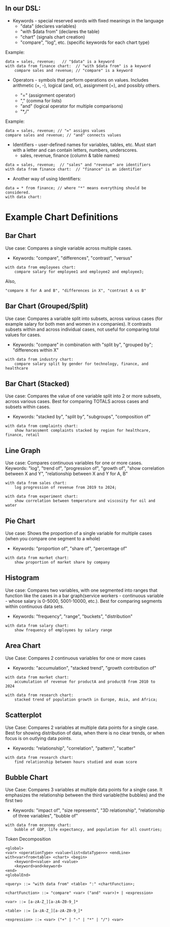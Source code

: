 
## In our DSL:
* Keywords - special reserved words with fixed meanings in the language
  * "data" (declares variables)
  * "with $data from" (declares the table)
  * "chart" (signals chart creation)
  * "compare", "log", etc. (specific keywords for each chart type)

Example:
```
data = sales, revenue;   // "$data" is a keyword
with data from finance chart:  // "with $data from" is a keyword
    compare sales and revenue; // "compare" is a keyword
```

* Operators - symbols that perform operations on values.
Includes arithmetic (+, -), logical (and, or), assignment (=), and possibly others.

  * "=" (assignment operator)
  * "," (comma for lists)
  * "and" (logical operator for multiple comparisons)
  * "*,/"

Example:
```
data = sales, revenue; // "=" assigns values
compare sales and revenue; // "and" connects values

```

* Identifiers - user-defined names for variables, tables, etc.
Must start with a letter and can contain letters, numbers, underscores.
  * sales, revenue, finance (column & table names)

```
data = sales, revenue;  // "sales" and "revenue" are identifiers
with data from finance chart:  // "finance" is an identifier
```

* Another way of using Identifiers:
```
data = * from finance; // where "*" means everything should be considered.
with data chart:
```

# Example Chart Definitions
## Bar Chart
Use case: Compares a single variable across multiple cases.
* Keywords: "compare", "differences", "contrast", "versus"

```
with data from employees chart:
    compare salary for employee1 and employee2 and employee3;
```
Also, 
``` 
"compare X for A and B", "differences in X", "contrast A vs B"
```



## Bar Chart (Grouped/Split)
Use case: Compares a variable split into subsets, across various cases (for
example salary for both men and women in x companies). It contrasts subsets within and across individual cases, not useful
for comparing total values for cases.
* Keywords: "compare" in combination with "split by", "grouped by"; "differences within X"

```
with data from industry chart:
    compare salary split by gender for technology, finance, and healthcare
```

## Bar Chart (Stacked)
Use case: Compares the value of one variable split into 2 or more subsets, across various cases.
Best for comparing TOTALS across cases and subsets within cases.
* Keywords: "stacked by", "split by", "subgroups", "composition of"

```
with data from complaints chart:
    show harassment complaints stacked by region for healthcare, finance, retail

```

## Line Graph
Use case: Compares continuous variables for one or more cases.
Keywords: "log", "trend of", "progression of", "growth of", "show correlation between X and Y", "relationship between X and Y for A, B"
```
with data from sales chart:
    log progression of revenue from 2019 to 2024;
```
```
with data from experiment chart:
    show correlation between temperature and viscosity for oil and water
```

## Pie Chart
Use case: Shows the proportion of a single variable for multiple cases (when you compare one segment to a whole)
* Keywords: "proportion of", "share of", "percentage of"
```
with data from market chart:
    show proportion of market share by company
```


## Histogram
Use case: Compares two variables, with one segmented into ranges that function like the cases in a bar graph(service 
workers - continuous variable - whose salary is 0-5000, 5001-10000, etc.). Best for comparing segments within continuous data sets.
* Keywords: "frequency", "range", "buckets", "distribution"
```
with data from salary chart:
    show frequency of employees by salary range
```

## Area Chart
Use Case: Compares 2 continuous variables for one or more cases
* Keywords: "accumulation", "stacked trend", "growth contribution of"
```
with data from market chart:
    accumulation of revenue for productA and productB from 2010 to 2024
```
```
with data from research chart:
    stacked trend of population growth in Europe, Asia, and Africa;
```


## Scatterplot
Use Case: Compares 2 variables at multiple data points for a single case. Best for showing distribution of data, when there is no clear trends, or when focus is on outlying data points.
* Keywords: "relationship", "correlation", "pattern", "scatter"
```
with data from research chart:
    find relationship between hours studied and exam score
```

## Bubble Chart
Use Case: Compares 3 variables at multiple data points for a single case. It emphasizes
the relationship between the third variable(the bubbles) and the first two
* Keywords: "impact of", "size represents", "3D relationship", "relationship of three variables", "bubble of"
```
with data from economy chart:
    bubble of GDP, life expectancy, and population for all countries;
```

Token Decomposition
```dsl 
<global>
<var> <operationType> <value<list<dataType>>> <endLine>
with<var>from<table> <chart> <begin>
	<keyword><value> and <value>
	<keyword>and<keyword>
<end>
<globalEnd>
```
```
<query> ::= "with data from" <table> ":" <chartFunction>;

<chartFunction> ::= "compare" <var> ("and" <var>)+ | <expression>

<var> ::= [a-zA-Z_][a-zA-Z0-9_]*

<table> ::= [a-zA-Z_][a-zA-Z0-9_]*

<expression> ::= <var> ("+" | "-" | "*" | "/") <var>
```